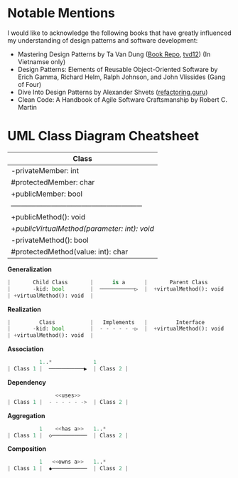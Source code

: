 # Notable Mentions
I would like to acknowledge the following books that have greatly influenced my understanding of design patterns and software development:
- Mastering Design Patterns by Ta Van Dung ([Book Repo](https://github.com/tvd12/master-design-patterns), [tvd12](https://tvd12.com/design-pattern/)) (In Vietnamse only)
- Design Patterns: Elements of Reusable Object-Oriented Software by Erich Gamma, Richard Helm, Ralph Johnson, and John Vlissides (Gang of Four)
- Dive Into Design Patterns by Alexander Shvets ([refactoring.guru](https://refactoring.guru/))
- Clean Code: A Handbook of Agile Software Craftsmanship by Robert C. Martin

# UML Class Diagram Cheatsheet

| **Class**   |
|--------|
| -privateMember: int   |
| #protectedMember: char  |
| +publicMember: bool |
|──────────────────────────|
| +publicMethod(): void  |
| +_publicVirtualMethod(parameter: int): void_  |
| -privateMethod(): bool |
| #protectedMethod(value: int): char |

**Generalization**
```python
|       Child Class       |      is a      |       Parent Class       |
|       -kid: bool        |  ───────────▷  |  +virtualMethod(): void  |
| +virtualMethod(): void  |
```

**Realization**
```python
|         Class           |   Implements   |         Interface        |
|       -kid: bool        |  - - - - - -▷  |  +virtualMethod(): void  |
| +virtualMethod(): void  |
```

**Association**
```python
          1..*             1
| Class 1 |  ───────────▶  | Class 2 |

```

**Dependency**
```python
               <<uses>>
| Class 1 |  - - - - - ->  | Class 2 |

```

**Aggregation**
```python
          1    <<has a>>   1..*
| Class 1 |  ◇───────────  | Class 2 |

```

**Composition**
```python
          1   <<owns a>>   1..*
| Class 1 |  ◆───────────  | Class 2 |

```
